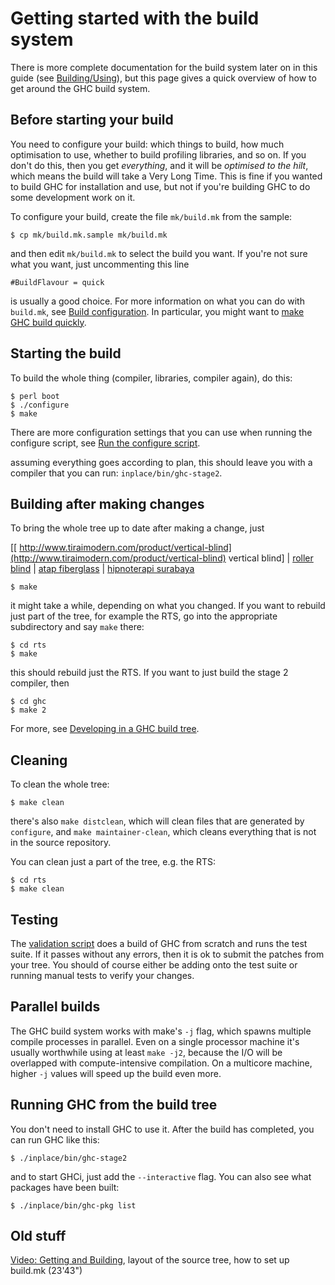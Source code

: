 # Getting started with the build system


There is more complete documentation for the build system later on in this guide (see [Building/Using](building/using)), but this page gives a quick overview of how to get around the GHC build system.

## Before starting your build


You need to configure your build: which things to build, how much optimisation to use, whether to build profiling libraries, and so on.  If you don't do this, then you get *everything*, and it will be *optimised to the hilt*, which means the build will take a Very Long Time.  This is fine if you wanted to build GHC for installation and use, but not if you're building GHC to do some development work on it.


To configure your build, create the file `mk/build.mk` from the sample:

```wiki
$ cp mk/build.mk.sample mk/build.mk
```


and then edit `mk/build.mk` to select the build you want.  If you're not sure what you
want, just uncommenting this line

```wiki
#BuildFlavour = quick
```


is usually a good choice.  For more information on what you can do with `build.mk`, see [Build configuration](building/using#build-configuration).  In particular, you might want to [make GHC build quickly](building/using#how-to-make-ghc-build-quickly).

## Starting the build


To build the whole thing (compiler, libraries, compiler again), do this:

```wiki
$ perl boot
$ ./configure
$ make
```


There are more configuration settings that you can use when running the configure script, see [Run the configure script](building/using#run-the-configure-script).


assuming everything goes according to plan, this should leave you with a compiler that you can run: `inplace/bin/ghc-stage2`.

## Building after making changes


To bring the whole tree up to date after making a change, just


\[[ http://www.tiraimodern.com/product/vertical-blind](http://www.tiraimodern.com/product/vertical-blind) vertical blind\] \| [ roller blind](http://www.tiraimodern.com/product/roller-blind) \| [ atap fiberglass](http://www.goldenfibreglass.com/product-atap-fiberglass.php) \| [ hipnoterapi surabaya](http://subconscious-therapy.com/hipnoterapi-surabaya)

```wiki
$ make
```


it might take a while, depending on what you changed.  If you want to rebuild just part of the tree, for example the RTS, go into the appropriate subdirectory and say `make` there:

```wiki
$ cd rts
$ make
```


this should rebuild just the RTS.  If you want to just build the stage 2 compiler, then

```wiki
$ cd ghc
$ make 2
```


For more, see [Developing in a GHC build tree](building/using#developing-in-a-ghc-build-tree).

## Cleaning


To clean the whole tree:

```wiki
$ make clean
```


there's also `make distclean`, which will clean files that are generated by `configure`, and `make maintainer-clean`, which cleans everything that is not in the source repository.


You can clean just a part of the tree, e.g. the RTS:

```wiki
$ cd rts
$ make clean
```

## Testing


The [validation script](testing-patches) does a build of GHC from scratch and runs the test suite. If it passes without any errors, then it is ok to submit the patches from your tree. You should of course either be adding onto the test suite or running manual tests to verify your changes.

## Parallel builds


The GHC build system works with make's `-j` flag, which spawns multiple compile processes in parallel.  Even on a single processor machine it's usually worthwhile using at least `make -j2`, because the I/O will be overlapped with compute-intensive compilation.  On a multicore machine, higher `-j` values will speed up the build even more.

## Running GHC from the build tree


You don't need to install GHC to use it.  After the build has completed, you can run GHC like this:

```wiki
$ ./inplace/bin/ghc-stage2
```


and to start GHCi, just add the `--interactive` flag.  You can also see what packages have been built:

```wiki
$ ./inplace/bin/ghc-pkg list
```

## Old stuff

[ Video: Getting and Building](http://video.google.com/videoplay?docid=7166458546326012899), layout of the source tree, how to set up build.mk (23'43")
